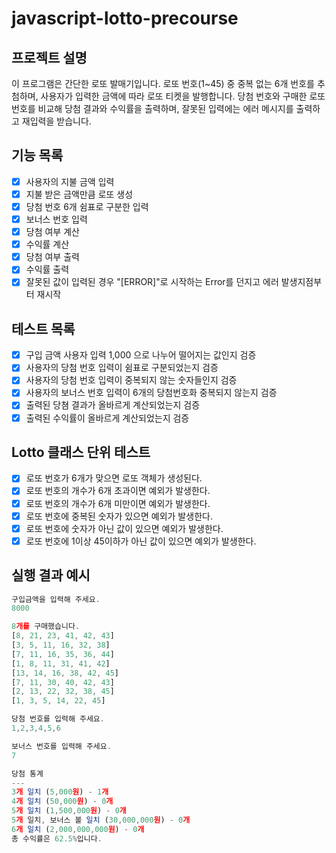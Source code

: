 # javascript-lotto-precourse

## 프로젝트 설명
이 프로그램은 간단한 로또 발매기입니다. 로또 번호(1~45) 중 중복 없는 6개 번호를 추첨하며, 사용자가 입력한 금액에 따라 로또 티켓을 발행합니다. 당첨 번호와 구매한 로또 번호를 비교해 당첨 결과와 수익률을 출력하며, 잘못된 입력에는 에러 메시지를 출력하고 재입력을 받습니다.

## 기능 목록
- [x] 사용자의 지불 금액 입력
- [x] 지불 받은 금액만큼 로또 생성
- [x] 당첨 번호 6개 쉼표로 구분한 입력
- [x] 보너스 번호 입력
- [x] 당첨 여부 계산
- [x] 수익률 계산
- [x] 당첨 여부 출력
- [x] 수익률 출력
- [x] 잘못된 값이 입력된 경우 "[ERROR]"로 시작하는 Error를 던지고 에러 발생지점부터 재시작

## 테스트 목록
- [x] 구입 금액 사용자 입력 1,000 으로 나누어 떨어지는 값인지 검증
- [x] 사용자의 당첨 번호 입력이 쉼표로 구분되었는지 검증
- [x] 사용자의 당첨 번호 입력이 중복되지 않는 숫자들인지 검증
- [x] 사용자의 보너스 번호 입력이 6개의 당첨번호화 중복되지 않는지 검증
- [x] 출력된 당쳠 결과가 올바르게 계산되었는지 검증
- [x] 출력된 수익률이 올바르게 계산되었는지 검증

## Lotto 클래스 단위 테스트
- [x] 로또 번호가 6개가 맞으면 로또 객체가 생성된다.
- [x] 로또 번호의 개수가 6개 초과이면 예외가 발생한다.
- [x] 로또 번호의 개수가 6개 미만이면 예외가 발생한다.
- [x] 로또 번호에 중복된 숫자가 있으면 예외가 발생한다.
- [x] 로또 번호에 숫자가 아닌 값이 있으면 예외가 발생한다.
- [x] 로또 번호에 1이상 45이하가 아닌 값이 있으면 예외가 발생한다.

## 실행 결과 예시
```js
구입금액을 입력해 주세요.
8000

8개를 구매했습니다.
[8, 21, 23, 41, 42, 43] 
[3, 5, 11, 16, 32, 38] 
[7, 11, 16, 35, 36, 44] 
[1, 8, 11, 31, 41, 42] 
[13, 14, 16, 38, 42, 45] 
[7, 11, 30, 40, 42, 43] 
[2, 13, 22, 32, 38, 45] 
[1, 3, 5, 14, 22, 45]

당첨 번호를 입력해 주세요.
1,2,3,4,5,6

보너스 번호를 입력해 주세요.
7

당첨 통계
---
3개 일치 (5,000원) - 1개
4개 일치 (50,000원) - 0개
5개 일치 (1,500,000원) - 0개
5개 일치, 보너스 볼 일치 (30,000,000원) - 0개
6개 일치 (2,000,000,000원) - 0개
총 수익률은 62.5%입니다.
```

